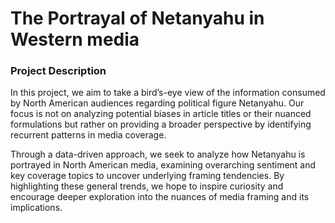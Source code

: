 # The Portrayal of Netanyahu in Western media

### Project Description

In this project, we aim to take a bird’s-eye view of the information consumed by North American audiences regarding political figure Netanyahu. Our focus is not on analyzing potential biases in article titles or their nuanced formulations but rather on providing a broader perspective by identifying recurrent patterns in media coverage.

Through a data-driven approach, we seek to analyze how Netanyahu is portrayed in North American media, examining overarching sentiment and key coverage topics to uncover underlying framing tendencies. By highlighting these general trends, we hope to inspire curiosity and encourage
deeper exploration into the nuances of media framing and its implications.